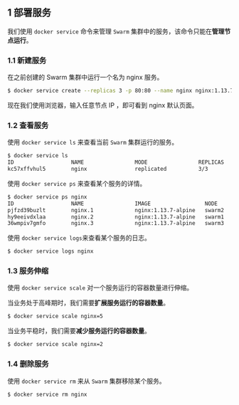 ## 1 部署服务

我们使用 `docker service` 命令来管理 `Swarm` 集群中的服务，该命令只能在**管理节点运行**。

### 1.1 新建服务

在之前创建的 Swarm 集群中运行一个名为 nginx 服务。

```sh
$ docker service create --replicas 3 -p 80:80 --name nginx nginx:1.13.7-alpine
```

现在我们使用浏览器，输入任意节点 IP ，即可看到 nginx 默认页面。

### 1.2 查看服务

使用 `docker service ls` 来查看当前 `Swarm` 集群运行的服务。

```sh
$ docker service ls
ID                  NAME                MODE                REPLICAS            IMAGE                 PORTS
kc57xffvhul5        nginx               replicated          3/3                 nginx:1.13.7-alpine   *:80->80/tcp
```

使用 `docker service ps` 来查看某个服务的详情。

```sh
$ docker service ps nginx
ID                  NAME                IMAGE                 NODE                DESIRED STATE       CURRENT STATE                ERROR               PORTS
pjfzd39buzlt        nginx.1             nginx:1.13.7-alpine   swarm2              Running             Running about a minute ago
hy9eeivdxlaa        nginx.2             nginx:1.13.7-alpine   swarm1              Running             Running about a minute ago
36wmpiv7gmfo        nginx.3             nginx:1.13.7-alpine   swarm3              Running             Running about a minute ago
```

使用 `docker service logs`来查看某个服务的日志。

```sh
$ docker service logs nginx
```

### 1.3 服务伸缩

使用 `docker service scale` 对一个服务运行的容器数量进行伸缩。

当业务处于高峰期时，我们需要**扩展服务运行的容器数量**。

```sh
$ docker service scale nginx=5
```

当业务平稳时，我们需要**减少服务运行的容器数量**。

```sh
$ docker service scale nginx=2
```

### 1.4 删除服务

使用 `docker service rm` 来从 `Swarm` 集群移除某个服务。

```sh
$ docker service rm nginx
```
